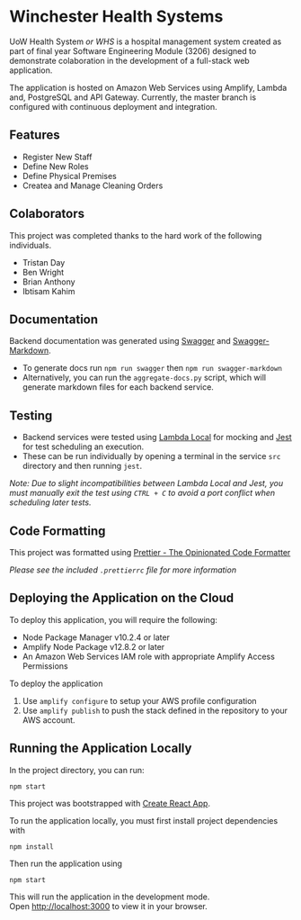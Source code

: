 # Winchester Health Systems

UoW Health System *or WHS* is a hospital management system created as part of final year Software Engineering Module (3206) designed to demonstrate colaboration in the development of a full-stack web application.

The application is hosted on Amazon Web Services using Amplify, Lambda and, PostgreSQL and API Gateway. Currently, the master branch is configured with continuous deployment and integration.

## Features

* Register New Staff
* Define New Roles
* Define Physical Premises
* Createa and Manage Cleaning Orders

## Colaborators

This project was completed thanks to the hard work of the following individuals.

* Tristan Day
* Ben Wright
* Brian Anthony
* Ibtisam Kahim

## Documentation

Backend documentation was generated using [Swagger](https://swagger-autogen.github.io/docs/") and [Swagger-Markdown](https://github.com/syroegkin/swagger-markdown).

* To generate docs run ```npm run swagger``` then  ```npm run swagger-markdown```
* Alternatively, you can run the ```aggregate-docs.py``` script, which will generate markdown files for each backend service.

## Testing

* Backend services were tested using [Lambda Local](https://github.com/ashiina/lambda-local) for mocking and [Jest](https://github.com/jestjs/jest) for test scheduling an execution.
* These can be run individually by opening a terminal in the service `src` directory and then running `jest`.

*Note: Due to slight incompatibilities between Lambda Local and Jest, you must manually exit the test using `CTRL + C` to avoid a port conflict when scheduling later tests.*

## Code Formatting

This project was formatted using [Prettier - The Opinionated Code Formatter](https://github.com/prettier/prettier)

*Please see the included `.prettierrc` file for more information*

## Deploying the Application on the Cloud

To deploy this application, you will require the following:

* Node Package Manager v10.2.4 or later
* Amplify Node Package v12.8.2 or later
* An Amazon Web Services IAM role with appropriate Amplify Access Permissions

To deploy the application 

1. Use `amplify configure` to setup your AWS profile configuration
2. Use `amplify publish` to push the stack defined in the repository to your AWS account.


## Running the Application Locally

In the project directory, you can run:

`npm start`

This project was bootstrapped with [Create React App](https://github.com/facebook/create-react-app).

To run the application locally, you must first install project dependencies with

`npm install`

Then run the application using

`npm start`

This will run the application in the development mode.\
Open [http://localhost:3000](http://localhost:3000) to view it in your browser.
